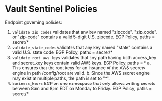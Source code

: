 # Vault Sentinel Policies

Endpoint governing policies:

1. `validate_zip_codes` validates that any key named "zipcode", "zip_code", or "zip-code" contains a valid 5-digit U.S. zipcode.  EGP Policy, paths = secret/*
2. `validate_state_codes` validates that any key named "state" contains a valid U.S. state code.  EGP Policy, paths = secret/*
3. `validate_root_aws_keys` validates that any path having both access_key and secret_key keys contain valid AWS keys.  EGP Policy, paths = *
  a. This ensures that the root keys for an instance of the AWS secrets engine in path <path>/config/root are valid.
  b. Since the AWS secret engine may exist at multiple paths, the path is set to "*".
4. `business_hours` EGP on one namespace that only allows writing secrets between 8am and 8pm EDT on Monday to Friday.  EGP Policy, paths = secret/*
